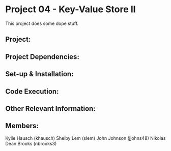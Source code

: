 Project 04 - Key-Value Store II
===============================

This project does some dope stuff.

Project:
--------

Project Dependencies:
---------------------

Set-up & Installation:
----------------------

Code Execution:
---------------

Other Relevant Information:
---------------------------

Members:
--------
Kylie Hausch (khausch)
Shelby Lem (slem)
John Johnson (jjohns48)
Nikolas Dean Brooks (nbrooks3)
